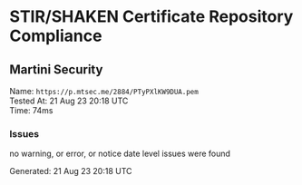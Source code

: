 # STIR/SHAKEN Certificate Repository Compliance

## Martini Security

Name: `https://p.mtsec.me/2884/PTyPXlKW9DUA.pem`\
Tested At: 21 Aug 23 20:18 UTC\
Time: 74ms

### Issues

no warning, or error, or notice date level issues were found

Generated: 21 Aug 23 20:18 UTC